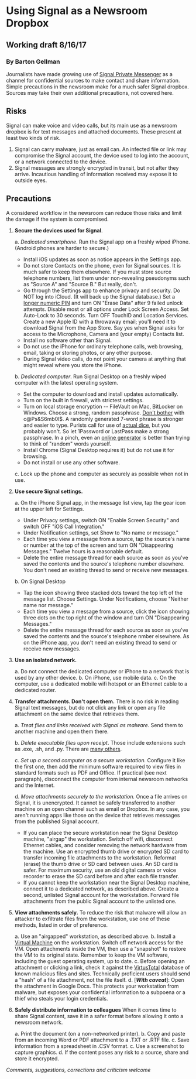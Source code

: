 # Using Signal as a Newsroom Dropbox
## Working draft 8/16/17
### By Barton Gellman
   
Journalists have made growing use of [Signal Private Messenger](https://whispersystems.org/) as a channel for confidential sources to make contact and share information. Simple precautions in the newsroom make for a much safer Signal dropbox. Sources may take their own additional precautions, not covered here. 
  
## Risks

Signal can make voice and video calls, but its main use as a newsroom dropbox is for text messages and attached documents. These present at least two kinds of risk.

1. Signal can carry malware, just as email can. An infected file or link may compromise the Signal account, the device used to log into the account, or a network connected to the device. 
2. Signal messages are strongly encrypted in transit, but not after they arrive. Incautious handling of information received may expose it to outside eyes.

## Precautions

A considered workflow in the newsroom can reduce those risks and limit the damage if the system is compromised.

1. **Secure the devices used for Signal**. 

	a. *Dedicated smartphone*. Run the Signal app on a freshly wiped iPhone. (Android phones are harder to secure.) 
	
	- Install iOS updates as soon as notice appears in the Settings app. 
	- Do not store Contacts on the phone, even for Signal sources. It is much safer to keep them elsewhere. If you must store source telephone numbers, list them under non-revealing pseudonyms such as "Source A" and "Source B." But really, don't.
	- Go through the Settings app to enhance privacy and security. Do NOT log into iCloud. (It will back up the Signal database.) Set a [longer numeric PIN](https://theintercept.com/2016/02/18/passcodes-that-can-defeat-fbi-ios-backdoor/) and turn ON "Erase Data" after 9 failed unlock attempts. Disable most or all options under Lock Screen Access. Set Auto-Lock to 30 seconds. Turn OFF TouchID and Location Services. Create a new Apple ID with a throwaway email; you'll need it to download Signal from the App Store. Say yes when Signal asks for access to the Microphone, Camera and (your empty) Contacts list.
	- Install no software other than Signal. 
	- Do not use the iPhone for ordinary telephone calls, web browsing, email, taking or storing photos, or any other purpose. 
	- During Signal video calls, do not point your camera at anything that might reveal where you store the iPhone.
	
	b. *Dedicated computer*. Run Signal Desktop on a freshly wiped computer with the latest operating system. 
	
	- Set the computer to download and install updates automatically.
	- Turn on the built in firewall, with strictest settings. 
	- Turn on local storage encryption -- FileVault on Mac, BitLocker on Windows. Choose a strong, random passphrase. [Don't bother](https://www.wsj.com/articles/the-man-who-wrote-those-password-rules-has-a-new-tip-n3v-r-m1-d-1502124118) with c@Ps&S6mb0l$. A randomly generated 7-word phrase is stronger and easier to type. Purists call for use of [actual dice](http://world.std.com/~reinhold/diceware.html), but you probably won't. So let 1Password or LastPass make a strong passphrase. In a pinch, even an [online generator](https://passwordcreator.org/diceware.html) is better than trying to think of "random" words yourself.
	- Install Chrome (Signal Desktop requires it) but do not use it for browsing.
	- Do not install or use any other software.
	
	c. Lock up the phone and computer as securely as possible when not in use.
	
2. **Use secure Signal settings.**

	a. On the iPhone Signal app, in the message list view, tap the gear icon at the upper left for Settings. 

	- Under Privacy settings, switch ON "Enable Screen Security" and switch OFF "iOS Call Integration." 
	- Under Notification settings, set Show to "No name or message." 
	- Each time you view a message from a source, tap the source's name or number at the top of the screen and turn ON "Disappearing Messages." Twelve hours is a reasonable default.
	- Delete the entire message thread for each source as soon as you've saved the contents and the source's telephone number elsewhere. You don't need an existing thread to send or receive new messages.
		
	b. On Signal Desktop

	- Tap the icon showing three stacked dots toward the top left of the message list. Choose Settings. Under Notifications, choose "Neither name nor message."
	- Each time you view a message from a source, click the icon showing three dots on the top right of the window and turn ON "Disappearing Messages." 
	- Delete the entire message thread for each source as soon as you've saved the contents and the source's telephone nmber elsewhere. As on the iPhone app, you don't need an existing thread to send or receive new messages.

3. **Use an isolated network.** 

	a. Do not connect the dedicated computer or iPhone to a network that is used by any other device. 
	b. On iPhone, use mobile data. 
	c. On the computer, use a dedicated mobile wifi hotspot or an Ethernet cable to a dedicated router.

4. **Transfer attachments. Don't open them.** There is no risk in reading Signal text messages, but do not click any link or open any file attachment on the same device that retrieves them.

	a. *Treat files and links received with Signal as malware.* Send them to another machine and open them there. 
	
	b. *Delete executable files upon receipt*. Those include extensions such as .exe, .sh, and .py. There are [many others](https://www.lifewire.com/list-of-executable-file-extensions-2626061).  
	
	c. *Set up a second computer as a secure workstation.* Configure it like the first one, then add the minimum software required to view files in standard formats such as PDF and Office. If practical (see next paragraph), disconnect the computer from internal newsroom networks and the Internet.
		
	d. *Move attachments securely to the workstation.* Once a file arrives on Signal, it is unencrypted. It cannot be safely transferred to another machine on an open channel such as email or Dropbox. In any case, you aren't running apps like those on the device that retrieves messages from the published Signal account.  
	
	- If you can place the secure workstation near the Signal Desktop machine, "airgap" the workstation. Switch off wifi, disconnect Ethernet cables, and consider removing the network hardware from the machine. Use an encrypted thumb drive or encrypted SD card to transfer incoming file attachments to the workstation. Reformat (erase) the thumb drive or SD card between uses. An SD card is safer. For maximum security, use an old digital camera or voice recorder to erase the SD card before and after each file transfer.
	- If you cannot keep the workstation near the Signal Desktop machine, connect it to a dedicated network, as described above. Create a second, unlisted Signal account for the workstation. Forward file attachments from the public Signal account to the unlisted one.
	
4. **View attachments safely.** To reduce the risk that malware will allow an attacker to exfiltrate files from the workstation, use one of these methods, listed in order of preference.

	a. Use an "airgapped" workstation, as described above. 
	b. Install a [Virtual Machine](https://lifehacker.com/5204434/the-beginners-guide-to-creating-virtual-machines-with-virtualbox) on the workstation. Switch off network access for the VM. Open attachments inside the VM, then use a "snapshot" to restore the VM to its original state. Remember to keep the VM software, including the guest operating system, up to date.
	c. Before opening an attachment or clicking a link, check it against the [VirtusTotal](https://www.virustotal.com) database of known malicious files and sites. Technically proficient users should send a "hash" of a file attachment, not the file itself. 
	d. [***With caveat***]: Open the attachment in Google Docs. This protects your workstation from malware, but exposes your confidential information to a subpoena or a thief who steals your login credentials.
	
5. **Safely distribute information to colleagues** When it comes time to share Signal content, save it in a safer format before allowing it onto a newsroom network. 

	a. Print the document (on a non-networked printer). 
	b. Copy and paste from an incoming Word or PDF attachment to a .TXT or .RTF file. 
	c. Save information from a spreadsheet in .CSV format.
	c. Use a screenshot to capture graphics. 
	d. If the content poses any risk to a source, share and store it encrypted.
	
*Comments, suggestions, corrections and criticism welcome*
	
  
